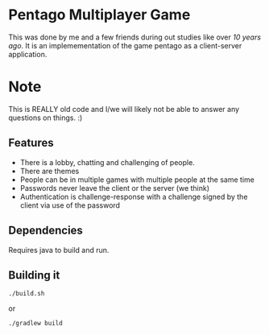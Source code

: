 # Pentago Multiplayer Game

This was done by me and a few friends during out studies like over *10 years ago*.
It is an implemementation of the game pentago as a client-server
application.

# Note

This is REALLY old code and I/we will likely not be able to answer any questions on things. :)

## Features

- There is a lobby, chatting and challenging of people.
- There are themes
- People can be in multiple games with multiple people at the same time
- Passwords never leave the client or the server (we think)
- Authentication is challenge-response with a challenge signed by the client via use of the password


## Dependencies

Requires java to build and run.

## Building it

    ./build.sh

or

    ./gradlew build


